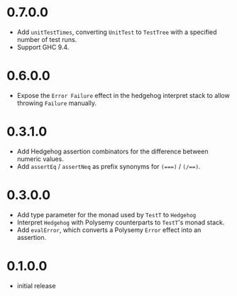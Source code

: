 # 0.7.0.0

* Add `unitTestTimes`, converting `UnitTest` to `TestTree` with a specified number of test runs.
* Support GHC 9.4.

# 0.6.0.0

* Expose the `Error Failure` effect in the hedgehog interpret stack to allow throwing `Failure` manually.

# 0.3.1.0

* Add Hedgehog assertion combinators for the difference between numeric values.
* Add `assertEq` / `assertNeq` as prefix synonyms for `(===)` / `(/==)`.

# 0.3.0.0

* Add type parameter for the monad used by `TestT` to `Hedgehog`
* Interpret `Hedgehog` with Polysemy counterparts to `TestT`'s monad stack.
* Add `evalError`, which converts a Polysemy `Error` effect into an assertion.

# 0.1.0.0

* initial release
